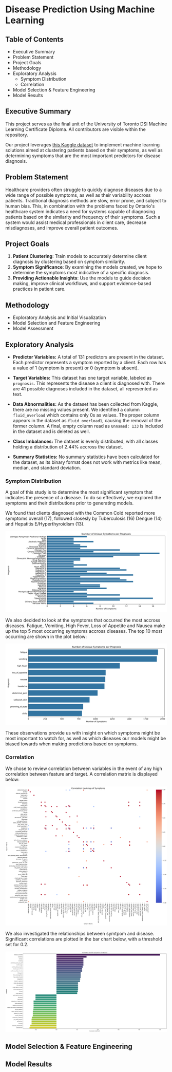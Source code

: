 # Disease Prediction Using Machine Learning
## Table of Contents 
- Executive Summary 
- Problem Statement
- Project Goals 
- Methodology 
- Exploratory Analysis
    - Symptom Distribution 
    - Correlation
- Model Selection & Feature Engineering 
- Model Results 


## Executive Summary
This project serves as the final unit of the University of Toronto DSI Machine Learning Certificate Diploma. All contributors are visible within the repository. 

Our project leverages [this Kaggle dataset](https://www.kaggle.com/datasets/kaushil268/disease-prediction-using-machine-learning) to implement machine learning solutions aimed at clustering patients based on their symptoms, as well as determining symptoms that are the most important predictors for disease diagnosis.


## Problem Statement
Healthcare providers often struggle to quickly diagnose diseases due to a wide range of possible symptoms, as well as their variability accross patients. Traditional diagnosis methods are slow, error prone, and subject to human bias. This, in combination with the problems faced by Ontario's healthcare system indicates a need for systems capable of diagnosing patients based on the similarity and frequency of their symptoms. Such a system would assist medical professionals in client care, decrease misdiagnoses, and improve overall patient outcomes. 


## Project Goals
1. **Patient Clustering**: Train models to accurately determine client diagnosis by clustering based on symptom similarity.  
2. **Symptom Significance**: By examining the models created, we hope to determine the symptoms most indicative of a specific diagnosis. 
3. **Providing Actionable Insights**: Use the models to guide decision making, improve clinical workflows, and support evidence-based practices in patient care.

## Methodology
- Exploratory Analysis and Initial Visualization
- Model Selection and Feature Engineering 
- Model Assessment 


## Exploratory Analysis 
- **Predictor Variables:** A total of 131 predictors are present in the dataset. Each predictor represents a symptom reported by a client. Each row has a value of 1 (symptom is present) or 0 (symptom is absent). 

- **Target Variables:** This dataset has one target variable, labeled as `prognosis`. This represents the disease a client is diagnosed with. There are 41 possible diagnoses included in the dataset, all represented as text. 

- **Data Abnormalities:** As the dataset has been collected from Kaggle, there are no missing values present. We identified a column `fluid_overload` which contains only 0s as values. The proper column appears in the dataset as `fluid_overload1`, causing the removal of the former column. A final, empty column read as `Unnamed: 133` is included in the dataset and is deleted as well. 

- **Class Imbalances:** The dataset is evenly distributed, with all classes holding a distribution of 2.44% accross the dataset. 

- **Summary Statistics:** No summary statistics have been calculated for the dataset, as its binary format does not work with metrics like mean, median, and standard deviation. 


### Symptom Distribution
A goal of this study is to determine the most significant symptom that indicates the presence of a disease. To do so effectively, we explored the symptoms and their distributions prior to generating models. 

We found that clients diagnosed with the Common Cold reported more symptoms overall (17), followed closesly by Tuberculosis (16) Dengue (14) and Hepatitis E/Hyperthyroidism (13). 

![Number of Unique Symptoms per Prognosis](images/unique_symptoms_per_prognosis.png)

We also decided to look at the symptoms that occurred the most accross diseases. Fatigue, Vomiting, High Fever, Loss of Appetite and Nausea make up the top 5 most occurring symptoms accross diseases. The top 10 most occurring are shown in the plot below: 

![Most Frequently Occurring Symptoms](images/symptoms_total_count.png)

These observations provide us with insight on which symptoms might be most important to watch for, as well as which diseases our models might be biased towards when making predictions based on symptoms. 

### Correlation
We chose to review correlation between variables in the event of any high correlation between feature and target. A correlation matrix is displayed below: 

![Correlation Matrix Between Symptoms](images/symptom_heatmap.png)

We also investigated the relationships between symtpom and disease. Significant correlations are plotted in the bar chart below, with a threshold set for 0.2. 

![Significant Correlations between Symptoms and Disease](images/symptom_disease_correlation.png)

## Model Selection & Feature Engineering

## Model Results 
